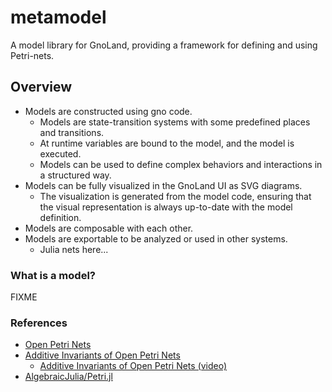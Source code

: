 # metamodel

A model library for GnoLand, providing a framework for defining and using Petri-nets.

## Overview

- Models are constructed using gno code.
    - Models are state-transition systems with some predefined places and transitions.
    - At runtime variables are bound to the model, and the model is executed.
    - Models can be used to define complex behaviors and interactions in a structured way.
- Models can be fully visualized in the GnoLand UI as SVG diagrams.
    - The visualization is generated from the model code, ensuring that the visual representation is always up-to-date with the model definition.
- Models are composable with each other.
- Models are exportable to be analyzed or used in other systems.
    - Julia nets here... 

### What is a model?

FIXME


### References

- [Open Petri Nets](https://arxiv.org/abs/1808.05415)
- [Additive Invariants of Open Petri Nets](https://arxiv.org/pdf/2303.01643)
    - [Additive Invariants of Open Petri Nets (video)](https://www.youtube.com/watch?v=OOuK6fRY0KY)
- [AlgebraicJulia/Petri.jl](https://github.com/AlgebraicJulia/Petri.jl)